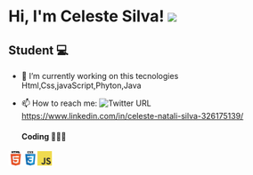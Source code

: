 
<h1> Hi, I'm Celeste Silva! <img src="https://media.giphy.com/media/mGcNjsfWAjY5AEZNw6/giphy.gif" width="50"></h1>


## Student 💻

- 🔭 I’m currently working on this tecnologies Html,Css,javaScript,Phyton,Java

- 📫 How to reach me:
  ![Twitter URL](https://img.shields.io/twitter/url?style=social&url=https%3A%2F%2Ftwitter.com%2Fceleste_nsilva)
  https://www.linkedin.com/in/celeste-natali-silva-326175139/

  #### Coding 🚀🚀🚀

<img align="left" alt="HTML5" width="26px" src="https://raw.githubusercontent.com/github/explore/80688e429a7d4ef2fca1e82350fe8e3517d3494d/topics/html/html.png" />
<img align="left" alt="CSS3" width="26px" src="https://raw.githubusercontent.com/github/explore/80688e429a7d4ef2fca1e82350fe8e3517d3494d/topics/css/css.png" />

<img align="left" alt="JavaScript" width="26px" src="https://raw.githubusercontent.com/github/explore/80688e429a7d4ef2fca1e82350fe8e3517d3494d/topics/javascript/javascript.png" />
